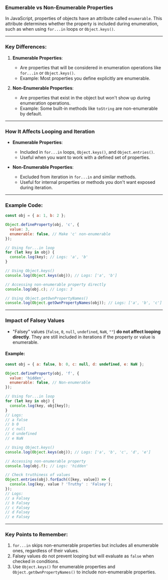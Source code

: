 ### **Enumerable vs Non-Enumerable Properties**

In JavaScript, properties of objects have an attribute called `enumerable`. This attribute determines whether the property is included during enumeration, such as when using `for...in` loops or `Object.keys()`.

---

### **Key Differences:**

1. **Enumerable Properties**:
   - Are properties that will be considered in enumeration operations like `for...in` or `Object.keys()`.
   - Example: Most properties you define explicitly are enumerable.

2. **Non-Enumerable Properties**:
   - Are properties that exist in the object but won't show up during enumeration operations.
   - Example: Some built-in methods like `toString` are non-enumerable by default.

---

### **How It Affects Looping and Iteration**

- **Enumerable Properties**:
  - Included in `for...in` loops, `Object.keys()`, and `Object.entries()`.
  - Useful when you want to work with a defined set of properties.

- **Non-Enumerable Properties**:
  - Excluded from iteration in `for...in` and similar methods.
  - Useful for internal properties or methods you don't want exposed during iteration.

---

### **Example Code:**

```javascript
const obj = { a: 1, b: 2 };

Object.defineProperty(obj, 'c', {
  value: 3,
  enumerable: false, // Make 'c' non-enumerable
});

// Using for...in loop
for (let key in obj) {
  console.log(key); // Logs: 'a', 'b'
}

// Using Object.keys()
console.log(Object.keys(obj)); // Logs: ['a', 'b']

// Accessing non-enumerable property directly
console.log(obj.c); // Logs: 3

// Using Object.getOwnPropertyNames()
console.log(Object.getOwnPropertyNames(obj)); // Logs: ['a', 'b', 'c']
```

---

### **Impact of Falsey Values**

- "Falsey" values (`false`, `0`, `null`, `undefined`, `NaN`, `""`) **do not affect looping directly**. They are still included in iterations if the property or value is enumerable.

#### **Example:**

```javascript
const obj = { a: false, b: 0, c: null, d: undefined, e: NaN };

Object.defineProperty(obj, 'f', {
  value: 'hidden',
  enumerable: false, // Non-enumerable
});

// Using for...in loop
for (let key in obj) {
  console.log(key, obj[key]);
}
// Logs:
// a false
// b 0
// c null
// d undefined
// e NaN

// Using Object.keys()
console.log(Object.keys(obj)); // Logs: ['a', 'b', 'c', 'd', 'e']

// Accessing non-enumerable property
console.log(obj.f); // Logs: 'hidden'

// Check truthiness of values
Object.entries(obj).forEach(([key, value]) => {
  console.log(key, value ? 'Truthy' : 'Falsey');
});
// Logs:
// a Falsey
// b Falsey
// c Falsey
// d Falsey
// e Falsey
```

---

### **Key Points to Remember:**

1. `for...in` skips non-enumerable properties but includes all enumerable ones, regardless of their values.
2. Falsey values do not prevent looping but will evaluate as `false` when checked in conditions.
3. Use `Object.keys()` for enumerable properties and `Object.getOwnPropertyNames()` to include non-enumerable properties.